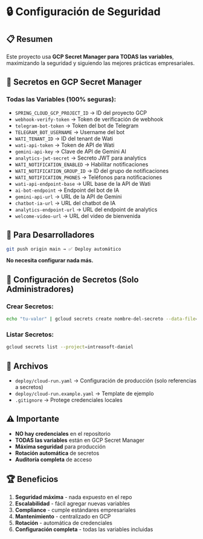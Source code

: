 # 🔒 Configuración de Seguridad

## 📋 Resumen

Este proyecto usa **GCP Secret Manager para TODAS las variables**, maximizando la seguridad y siguiendo las mejores prácticas empresariales.

## 🔐 Secretos en GCP Secret Manager

### Todas las Variables (100% seguras):
- `SPRING_CLOUD_GCP_PROJECT_ID` → ID del proyecto GCP
- `webhook-verify-token` → Token de verificación de webhook
- `telegram-bot-token` → Token del bot de Telegram
- `TELEGRAM_BOT_USERNAME` → Username del bot
- `WATI_TENANT_ID` → ID del tenant de Wati
- `wati-api-token` → Token de API de Wati
- `gemini-api-key` → Clave de API de Gemini AI
- `analytics-jwt-secret` → Secreto JWT para analytics
- `WATI_NOTIFICATION_ENABLED` → Habilitar notificaciones
- `WATI_NOTIFICATION_GROUP_ID` → ID del grupo de notificaciones
- `WATI_NOTIFICATION_PHONES` → Teléfonos para notificaciones
- `wati-api-endpoint-base` → URL base de la API de Wati
- `ai-bot-endpoint` → Endpoint del bot de IA
- `gemini-api-url` → URL de la API de Gemini
- `chatbot-ia-url` → URL del chatbot de IA
- `analytics-endpoint-url` → URL del endpoint de analytics
- `welcome-video-url` → URL del video de bienvenida

## 🚀 Para Desarrolladores

```bash
git push origin main → ✅ Deploy automático
```

**No necesita configurar nada más.**

## 🔧 Configuración de Secretos (Solo Administradores)

### Crear Secretos:
```bash
echo "tu-valor" | gcloud secrets create nombre-del-secreto --data-file=- --project=intreasoft-daniel
```

### Listar Secretos:
```bash
gcloud secrets list --project=intreasoft-daniel
```

## 📁 Archivos

- `deploy/cloud-run.yaml` → Configuración de producción (solo referencias a secretos)
- `deploy/cloud-run.example.yaml` → Template de ejemplo
- `.gitignore` → Protege credenciales locales

## ⚠️ Importante

- **NO hay credenciales** en el repositorio
- **TODAS las variables** están en GCP Secret Manager
- **Máxima seguridad** para producción
- **Rotación automática** de secretos
- **Auditoría completa** de acceso

## 🏆 Beneficios

1. **Seguridad máxima** - nada expuesto en el repo
2. **Escalabilidad** - fácil agregar nuevas variables
3. **Compliance** - cumple estándares empresariales
4. **Mantenimiento** - centralizado en GCP
5. **Rotación** - automática de credenciales
6. **Configuración completa** - todas las variables incluidas
